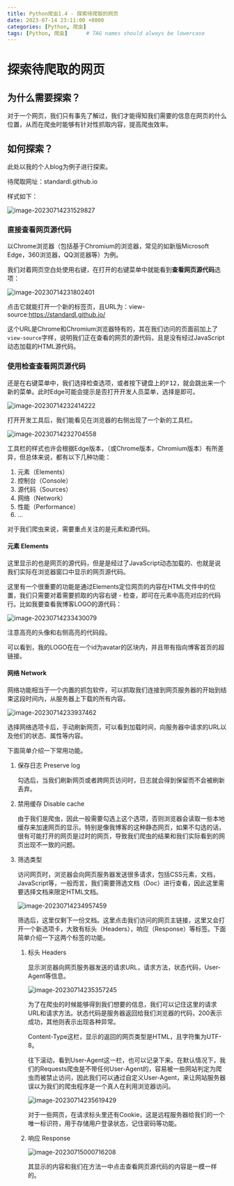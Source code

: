 ```yaml
---
title: Python爬虫1.4 - 探索待爬取的网页
date: 2023-07-14 23:11:00 +0800
categories: [Python, 爬虫]
tags: [Python, 爬虫]      # TAG names should always be lowercase
---
```


# 探索待爬取的网页

## 为什么需要探索？

对于一个网页，我们只有事先了解过，我们才能得知我们需要的信息在网页的什么位置，从而在爬虫时能够有针对性抓取内容，提高爬虫效率。

## 如何探索？

此处以我的个人blog为例子进行探索。

待爬取网址：standardl.github.io

样式如下：

![image-20230714231529827](https://github.com/StandardL/StandardL.github.io/raw/main/assets/img/posts/2023-07-14-Python爬虫1.4/Blog截图.png)

### 直接查看网页源代码

以Chrome浏览器（包括基于Chromium的浏览器，常见的如新版Microsoft Edge，360浏览器，QQ浏览器等）为例。

我们对着网页空白处使用右键，在打开的右键菜单中就能看到**查看网页源代码**选项：

![image-20230714231802401](https://github.com/StandardL/StandardL.github.io/raw/main/assets/img/posts/2023-07-14-Python爬虫1.4/右键菜单.png)

点击它就能打开一个新的标签页，且URL为：view-source:https://standardl.github.io/

这个URL是Chrome和Chromium浏览器特有的，其在我们访问的页面前加上了`view-source`字样，说明我们正在查看的网页的源代码，且是没有经过JavaScript动态加载的HTML源代码。

### 使用检查查看网页源代码

还是在右键菜单中，我们选择检查选项，或者按下键盘上的<kbd>F12</kbd>，就会跳出来一个新的菜单。此时Edge可能会提示是否打开开发人员菜单，选择是即可。

![image-20230714232414222](https://github.com/StandardL/StandardL.github.io/raw/main/assets/img/posts/2023-07-14-Python爬虫1.4/Edge开发人员菜单确认.png)

打开开发工具后，我们能看见在浏览器的右侧出现了一个新的工具栏。

![image-20230714232704558](https://github.com/StandardL/StandardL.github.io/raw/main/assets/img/posts/2023-07-14-Python爬虫1.4/Edge开发人员菜单.png)

工具栏的样式也许会根据Edge版本，（或Chrome版本，Chromium版本）有所差异，但总体来说，都有以下几种功能：

1. 元素（Elements）
2. 控制台（Console）
3. 源代码（Sources）
4. 网络（Network）
5. 性能（Performance）
6. ...

对于我们爬虫来说，需要重点关注的是元素和源代码。

#### 元素 Elements

这里显示的也是网页的源代码，但是是经过了JavaScript动态加载的、也就是说我们实际在浏览器窗口中显示的网页源代码。

这里有一个很重要的功能是通过Elements定位网页的内容在HTML文件中的位置，我们只需要对着需要抓取的内容右键 - 检查，即可在元素中高亮对应的代码行。比如我要查看我博客LOGO的源代码：

![image-20230714233430079](https://github.com/StandardL/StandardL.github.io/raw/main/assets/img/posts/2023-07-14-Python爬虫1.4/Blog查看头像源代码.png) 

注意高亮的头像和右侧高亮的代码段。

可以看到，我的LOGO在在一个id为avatar的区块内，并且带有指向博客首页的超链接。

#### 网络 Network

网络功能相当于一个内置的抓包软件，可以抓取我们连接到网页服务器的开始到结束这段时间内，从服务器上下载的所有内容。

![image-20230714233937462](https://github.com/StandardL/StandardL.github.io/raw/main/assets/img/posts/2023-07-14-Python爬虫1.4/Blog网络抓包.png)

选择网络选项卡后，手动刷新网页，可以看到加载时间，向服务器中请求的URL以及他们的状态、属性等内容。

下面简单介绍一下常用功能。

1. 保存日志 Preserve log

   勾选后，当我们刷新网页或者跨网页访问时，日志就会得到保留而不会被刷新丢弃。

2. 禁用缓存 Disable cache

   由于我们是爬虫，因此一般需要勾选上这个选项，否则浏览器会读取一些本地缓存来加速网页的显示。特别是像我博客的这种静态网页，如果不勾选的话，很有可能打开的网页是过时的网页，导致我们爬虫的结果和我们实际看到的网页出现不一致的问题。

3. 筛选类型

   访问网页时，浏览器会向网页服务器发送很多请求，包括CSS元素，文档，JavaScript等，一般而言，我们需要筛选文档（Doc）进行查看，因此这里需要选择文档来限定HTML文档。

   ![image-20230714234957459](https://github.com/StandardL/StandardL.github.io/raw/main/assets/img/posts/2023-07-14-Python爬虫1.4/Blog网络抓包-筛选文档.png)

   筛选后，这里仅剩下一份文档。这里点击我们访问的网页主链接，这里又会打开一个新选项卡，大致有标头（Headers），响应（Response）等标签。下面简单介绍一下这两个标签的功能。

   1. 标头 Headers

      显示浏览器向网页服务器发送的请求URL，请求方法，状态代码，User-Agent等信息。

      ![image-20230714235357245](https://github.com/StandardL/StandardL.github.io/raw/main/assets/img/posts/2023-07-14-Python爬虫1.4/Blog网络抓包-筛选文档-标头.png)

      为了在爬虫的时候能够得到我们想要的信息，我们可以记住这里的请求URL和请求方法。状态代码是服务器返回给我们浏览器的代码，200表示成功，其他则表示出现各种异常。

      Content-Type这栏，显示的返回的网页类型是HTML，且字符集为UTF-8。

      往下滚动，看到User-Agent这一栏，也可以记录下来。在默认情况下，我们的Requests爬虫是不带任何User-Agent的，容易被一些网站判定为爬虫而被禁止访问，因此我们可以通过自定义User-Agent，来让网站服务器误以为我们的爬虫程序是一个真人在利用浏览器访问。

      ![image-20230714235619429](https://github.com/StandardL/StandardL.github.io/raw/main/assets/img/posts/2023-07-14-Python爬虫1.4/Blog网络抓包-筛选文档-标头2.png)

      对于一些网页，在请求标头里还有Cookie，这是远程服务器给我们的一个唯一标识符，用于存储用户登录状态，记住密码等功能。

   2. 响应 Response

      ![image-20230715000716208](https://github.com/StandardL/StandardL.github.io/raw/main/assets/img/posts/2023-07-14-Python爬虫1.4/Blog网络抓包-筛选文档-响应.png)

      其显示的内容和我们在方法一中点击查看网页源代码的内容是一模一样的。

